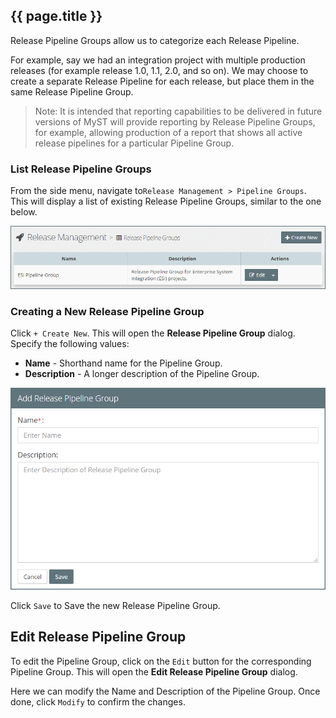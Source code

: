 ## {{ page.title }}

Release Pipeline Groups allow us to categorize each Release Pipeline. 

For example, say we had an integration project with multiple production releases (for example release 1.0, 1.1, 2.0, and so on). We may choose to create a separate Release Pipeline for each release, but place them in the same Release Pipeline Group.

> Note: It is intended that reporting capabilities to be delivered in future versions of MyST will provide reporting by Release Pipeline Groups, for example, allowing production of a report that shows all active release pipelines for a particular Pipeline Group.

### List Release Pipeline Groups
From the side menu, navigate to`Release Management > Pipeline Groups`. This will display a list of existing Release Pipeline Groups, similar to the one below.

![](img/releasePipelineGroupsList.png)

### Creating a New Release Pipeline Group
Click `+ Create New`. This will open the **Release Pipeline Group** dialog. Specify the following values:

* **Name** - Shorthand name for the Pipeline Group.
* **Description** - A longer description of the Pipeline Group.

![](img/releasePipelineGroupsAdd.png)

Click `Save` to Save the new Release Pipeline Group.

## Edit Release Pipeline Group
To edit the Pipeline Group, click on the `Edit` button for the corresponding Pipeline Group. This will open the **Edit Release Pipeline Group** dialog.

Here we can modify the Name and Description of the Pipeline Group. Once done, click `Modify` to confirm the changes.




